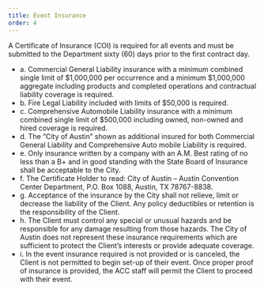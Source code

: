 ```yaml
---
title: Event Insurance
order: 4
---
```


A Certificate of Insurance (COI) is required for all events and must be submitted to the Department sixty (60) days prior to the first contract day. 

- a. Commercial General Liability insurance with a minimum combined single limit of $1,000,000 per occurrence and a minimum $1,000,000 aggregate including products and completed operations and contractual liability coverage is required.
- b. Fire Legal Liability included with limits of $50,000 is required.
- c. Comprehensive Automobile Liability insurance with a minimum combined single limit of $500,000 including owned, non-owned and hired coverage is required.
- d. The “City of Austin” shown as additional insured for both Commercial General Liability and Comprehensive Auto mobile Liability is required.
- e. Only insurance written by a company with an A.M. Best rating of no less than a B+ and in good standing with the State Board of Insurance shall be acceptable to the City.
- f. The Certificate Holder to read: City of Austin – Austin Convention Center Department, P.O. Box 1088, Austin, TX 78767-8838.
- g. Acceptance of the insurance by the City shall not relieve, limit or decrease the liability of the Client. Any policy deductibles or retention is the responsibility of the Client.
- h. The Client must control any special or unusual hazards and be responsible for any damage resulting from those hazards. The City of Austin does not represent these insurance requirements which are sufficient to protect the Client’s interests or provide adequate coverage.
- i. In the event insurance required is not provided or is canceled, the Client is not permitted to begin set-up of their event. Once proper proof of insurance is provided, the ACC staff will permit the Client to proceed with their event.
